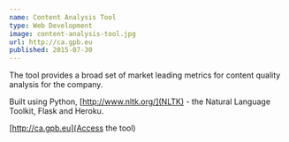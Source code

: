 ```yaml
---
name: Content Analysis Tool
type: Web Development
image: content-analysis-tool.jpg
url: http://ca.gpb.eu
published: 2015-07-30
---
```


The tool provides a broad set of market leading metrics for content quality analysis for the company.

Built using Python, [http://www.nltk.org/](NLTK) - the Natural Language Toolkit, Flask and Heroku.

[http://ca.gpb.eu](Access the tool)

